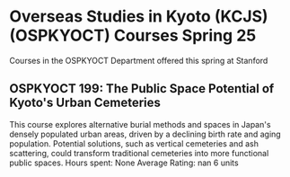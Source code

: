 # Overseas Studies in Kyoto (KCJS) (OSPKYOCT) Courses Spring 25 
Courses in the OSPKYOCT Department offered this spring at Stanford
 ## OSPKYOCT 199: The Public Space Potential of Kyoto's Urban Cemeteries
This course explores alternative burial methods and spaces in Japan's densely populated urban areas, driven by a declining birth rate and aging population. Potential solutions, such as vertical cemeteries and ash scattering, could transform traditional cemeteries into more functional public spaces.
Hours spent: None
Average Rating: nan
6 units